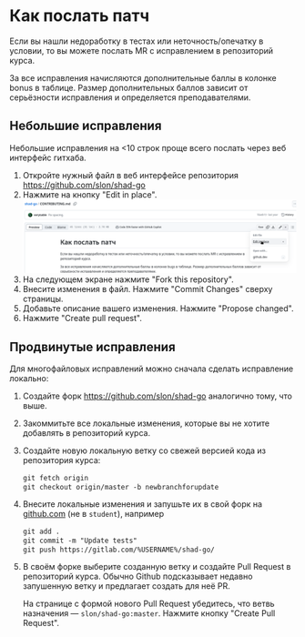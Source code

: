 # Как послать патч

Если вы нашли недоработку в тестах или неточность/опечатку в условии, то вы можете послать MR
с исправлением в репозиторий курса.

За все исправления начисляются дополнительные баллы в колонке bonus в таблице.
Размер дополнительных баллов зависит от серьёзности исправления и определяется преподавателями.

## Небольшие исправления

Небольшие исправления на <10 строк проще всего послать через веб интерфейс гитхаба.

1. Откройте нужный файл в веб интерфейсе репозитория https://github.com/slon/shad-go
2. Нажмите на кнопку "Edit in place".
   ![](docs/edit-in-place.png)
3. На следующем экране нажмите "Fork this repository".
3. Внесите изменения в файл. Нажмите "Commit Changes" сверху страницы.
4. Добавьте описание вашего изменения. Нажмите "Propose changed".
5. Нажмите "Create pull request".

## Продвинутые исправления

Для многофайловых исправлений можно сначала сделать исправление локально:

1. Создайте форк https://github.com/slon/shad-go аналогично тому, что выше.

2. Закоммитьте все локальные изменения, которые вы не хотите добавлять в репозиторий курса.

3. Создайте новую локальную ветку со свежей версией кода из репозитория курса:
   ```
   git fetch origin
   git checkout origin/master -b newbranchforupdate
   ```

4. Внесите локальные изменения и запушьте их в свой форк на [github.com](https://github.com/) (не в `student`), например
   ```
   git add .
   git commit -m "Update tests"
   git push https://gitlab.com/%USERNAME%/shad-go/
   ```

5. В своём форке выберите созданную ветку и создайте Pull Request в репозиторий курса. Обычно Github подсказывает недавно запушенную ветку и предлагает создать для неё PR.

   На странице c формой нового Pull Request убедитесь, что ветвь назначения — `slon/shad-go:master`. Нажмите кнопку "Create Pull Request".
